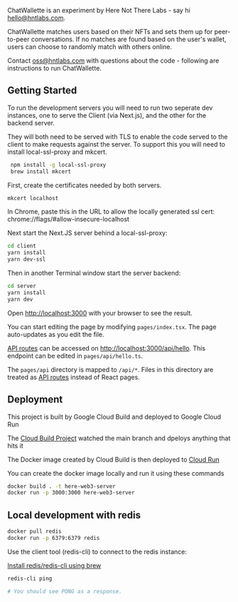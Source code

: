 ChatWallette is an experiment by Here Not There Labs - say hi hello@hntlabs.com.

ChatWallette matches users based on their NFTs and sets them up for peer-to-peer conversations. If no matches are found based on the user's wallet, users can choose to randomly match with others online.

Contact oss@hntlabs.com with questions about the code - following are instructions to run ChatWallette. 

## Getting Started

To run the development servers you will need to run two seperate dev instances, one to serve the Client (via Next.js), and the other for the backend server.

They will both need to be served with TLS to enable the code served to the client to make requests against the server. To support this you will need to install local-ssl-proxy and mkcert.

```bash
 npm install -g local-ssl-proxy
 brew install mkcert
```

First, create the certificates needed by both servers.

```bash
mkcert localhost
```

In Chrome, paste this in the URL to allow the locally generated ssl cert:
chrome://flags/#allow-insecure-localhost

Next start the Next.JS server behind a local-ssl-proxy:

```bash
cd client
yarn install
yarn dev-ssl
```

Then in another Terminal window start the server backend:

```bash
cd server
yarn install
yarn dev
```

Open [http://localhost:3000](http://localhost:3000) with your browser to see the result.

You can start editing the page by modifying `pages/index.tsx`. The page auto-updates as you edit the file.

[API routes](https://nextjs.org/docs/api-routes/introduction) can be accessed on [http://localhost:3000/api/hello](http://localhost:3000/api/hello). This endpoint can be edited in `pages/api/hello.ts`.

The `pages/api` directory is mapped to `/api/*`. Files in this directory are treated as [API routes](https://nextjs.org/docs/api-routes/introduction) instead of React pages.

## Deployment

This project is built by Google Cloud Build and deployed to Google Cloud Run

The [Cloud Build Project](https://console.cloud.google.com/cloud-build/dashboard?project=here-web3-playground) watched the main branch and dpeloys anything that hits it

The Docker image created by Cloud Build is then deployed to [Cloud Run](https://console.cloud.google.com/run/detail/us-central1/here-web3-playground/metrics?project=here-web3-playground)

You can create the docker image locally and run it using these commands

```bash
docker build . -t here-web3-server
docker run -p 3000:3000 here-web3-server
```

## Local development with redis

```bash
docker pull redis
docker run -p 6379:6379 redis
```

Use the client tool (redis-cli) to connect to the redis instance:

[Install redis/redis-cli using brew](https://medium.com/@petehouston/install-and-config-redis-on-mac-os-x-via-homebrew-eb8df9a4f298)

```bash
redis-cli ping

# You should see PONG as a response.
```
